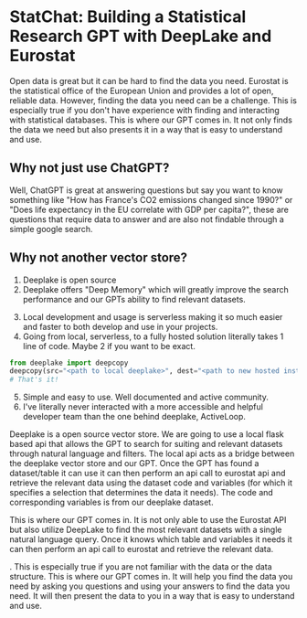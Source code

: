 # StatChat: Building a Statistical Research GPT with DeepLake and Eurostat
Open data is great but it can be hard to find the data you need. Eurostat is the statistical office of the European Union and provides a lot of open, reliable data. However, finding the data you need can be a challenge. This is especially true if you don't have experience with finding and interacting with statistical databases. This is where our GPT comes in. It not only finds the data we need but also presents it in a way that is easy to understand and use. 

## Why not just use ChatGPT? 
Well, ChatGPT is great at answering questions but say you want to know something like "How has France's CO2 emissions changed since 1990?" or "Does life expectancy in the EU correlate with GDP per capita?", these are questions that require data to answer and are also not findable through a simple google search.

## Why not another vector store?
1. Deeplake is open source
2. Deeplake offers "Deep Memory" which will greatly improve the search performance and our GPTs ability to find relevant datasets.
<!-- - Define Deep Memory -->
<!-- Personal reasons: -->
3. Local development and usage is serverless making it so much easier and faster to both develop and use in your projects.  
4. Going from local, serverless, to a fully hosted solution literally takes 1 line of code. Maybe 2 if you want to be exact.
```python
from deeplake import deepcopy
deepcopy(src="<path to local deeplake>", dest="<path to new hosted instance>")
# That's it!
```
5. Simple and easy to use. Well documented and active community.
6. I've literally never interacted with a more accessible and helpful developer team than the one behind deeplake, ActiveLoop.







Deeplake is a open source vector store. We are going to use a local flask based api that allows the GPT to search for suiting and relevant datasets through natural language and filters. The local api acts as a bridge between the deeplake vector store and our GPT. Once the GPT has found a dataset/table it can use it can then perform an api call to eurostat api and retrieve the relevant data using the dataset code and variables (for which it specifies a selection that determines the data it needs). The code and corresponding variables is from our deeplake dataset.



This is where our GPT comes in. It is not only able to use the Eurostat API but also utilize DeepLake to find the most relevant datasets with a single natural language query.
Once it knows which table and variables it needs it can then perform an api call to eurostat and retrieve the relevant data.





. This is especially true if you are not familiar with the data or the data structure. This is where our GPT comes in. It will help you find the data you need by asking you questions and using your answers to find the data you need. It will then present the data to you in a way that is easy to understand and use.